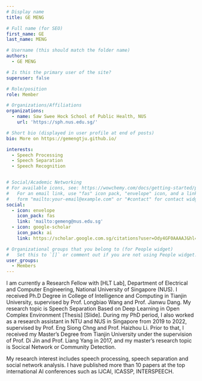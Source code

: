 ```yaml
---
# Display name
title: GE MENG

# Full name (for SEO)
first_name: GE
last_name: MENG

# Username (this should match the folder name)
authors:
  - GE MENG

# Is this the primary user of the site?
superuser: false

# Role/position
role: Member

# Organizations/Affiliations
organizations:
  - name: Saw Swee Hock School of Public Health, NUS
    url: 'https://sph.nus.edu.sg/'

# Short bio (displayed in user profile at end of posts)
bio: More on https://gemengtju.github.io/

interests:
  - Speech Processing
  - Speech Separation
  - Speech Recognition


# Social/Academic Networking
# For available icons, see: https://wowchemy.com/docs/getting-started/page-builder/#icons
#   For an email link, use "fas" icon pack, "envelope" icon, and a link in the
#   form "mailto:your-email@example.com" or "#contact" for contact widget.
social:
  - icon: envelope
    icon_pack: fas
    link: 'mailto:gemeng@nus.edu.sg'
  - icon: google-scholar
    icon_pack: ai
    link: https://scholar.google.com.sg/citations?user=Ody4GF0AAAAJ&hl=en

# Organizational groups that you belong to (for People widget)
#   Set this to `[]` or comment out if you are not using People widget.
user_groups:
  - Members
---
```


I am currently a Research Fellow with [HLT Lab], Department of Electrical and Computer Engineering, National University of Singapore (NUS). I received Ph.D Degree in College of Intelligence and Computing in Tianjin University, supervised by Prof. Longbiao Wang and Prof. Jianwu Dang. My research topic is Speech Separation Based on Deep Learning in Open Complex Environment [Thesis] [Slide]. During my PhD period, I also worked as a research assistant in NTU and NUS in Singapore from 2019 to 2022, supervised by Prof. Eng Siong Chng and Prof. Haizhou Li. Prior to that, I received my Master’s Degree from Tianjin University under the supervision of Prof. Di Jin and Prof. Liang Yang in 2017, and my master’s research topic is Socical Network or Community Detection.

My research interest includes speech processing, speech separation and social network analysis. I have published more than 10 papers at the top international AI conferences such as IJCAI, ICASSP, INTERSPEECH.
